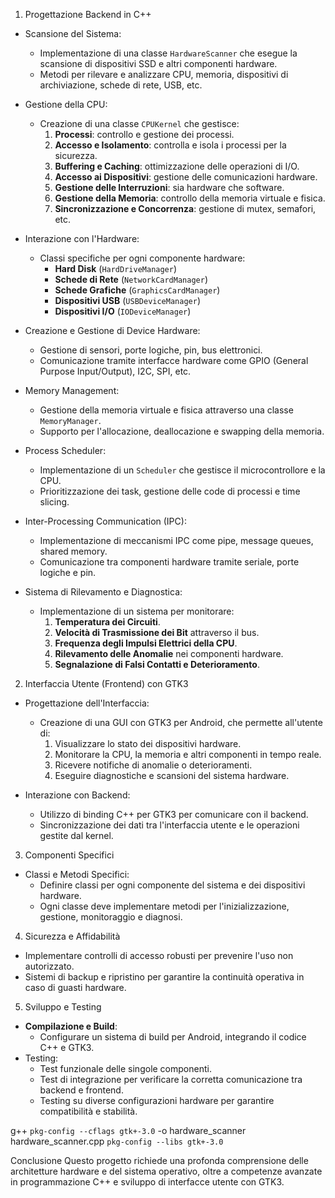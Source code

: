 
 1. Progettazione Backend in C++
   - Scansione del Sistema:
     - Implementazione di una classe `HardwareScanner` che esegue la scansione di dispositivi SSD e altri componenti hardware.
     - Metodi per rilevare e analizzare CPU, memoria, dispositivi di archiviazione, schede di rete, USB, etc.
   
   - Gestione della CPU:
     - Creazione di una classe `CPUKernel` che gestisce:
       1. **Processi**: controllo e gestione dei processi.
       2. **Accesso e Isolamento**: controlla e isola i processi per la sicurezza.
       3. **Buffering e Caching**: ottimizzazione delle operazioni di I/O.
       4. **Accesso ai Dispositivi**: gestione delle comunicazioni hardware.
       5. **Gestione delle Interruzioni**: sia hardware che software.
       6. **Gestione della Memoria**: controllo della memoria virtuale e fisica.
       7. **Sincronizzazione e Concorrenza**: gestione di mutex, semafori, etc.

   - Interazione con l'Hardware:
     - Classi specifiche per ogni componente hardware:
       - **Hard Disk** (`HardDriveManager`)
       - **Schede di Rete** (`NetworkCardManager`)
       - **Schede Grafiche** (`GraphicsCardManager`)
       - **Dispositivi USB** (`USBDeviceManager`)
       - **Dispositivi I/O** (`IODeviceManager`)

   - Creazione e Gestione di Device Hardware:
     - Gestione di sensori, porte logiche, pin, bus elettronici.
     - Comunicazione tramite interfacce hardware come GPIO (General Purpose Input/Output), I2C, SPI, etc.

   - Memory Management:
     - Gestione della memoria virtuale e fisica attraverso una classe `MemoryManager`.
     - Supporto per l'allocazione, deallocazione e swapping della memoria.

   - Process Scheduler:
     - Implementazione di un `Scheduler` che gestisce il microcontrollore e la CPU.
     - Prioritizzazione dei task, gestione delle code di processi e time slicing.

   - Inter-Processing Communication (IPC):
     - Implementazione di meccanismi IPC come pipe, message queues, shared memory.
     - Comunicazione tra componenti hardware tramite seriale, porte logiche e pin.

   - Sistema di Rilevamento e Diagnostica:
     - Implementazione di un sistema per monitorare:
       1. **Temperatura dei Circuiti**.
       2. **Velocità di Trasmissione dei Bit** attraverso il bus.
       3. **Frequenza degli Impulsi Elettrici della CPU**.
       4. **Rilevamento delle Anomalie** nei componenti hardware.
       5. **Segnalazione di Falsi Contatti e Deterioramento**.

 2. Interfaccia Utente (Frontend) con GTK3
   - Progettazione dell'Interfaccia:
     - Creazione di una GUI con GTK3 per Android, che permette all'utente di:
       1. Visualizzare lo stato dei dispositivi hardware.
       2. Monitorare la CPU, la memoria e altri componenti in tempo reale.
       3. Ricevere notifiche di anomalie o deterioramenti.
       4. Eseguire diagnostiche e scansioni del sistema hardware.

   - Interazione con Backend:
     - Utilizzo di binding C++ per GTK3 per comunicare con il backend.
     - Sincronizzazione dei dati tra l'interfaccia utente e le operazioni gestite dal kernel.

 3. Componenti Specifici
   - Classi e Metodi Specifici:
     - Definire classi per ogni componente del sistema e dei dispositivi hardware.
     - Ogni classe deve implementare metodi per l'inizializzazione, gestione, monitoraggio e diagnosi.

 4. Sicurezza e Affidabilità
   - Implementare controlli di accesso robusti per prevenire l'uso non autorizzato.
   - Sistemi di backup e ripristino per garantire la continuità operativa in caso di guasti hardware.

 5. Sviluppo e Testing
   - **Compilazione e Build**:
     - Configurare un sistema di build per Android, integrando il codice C++ e GTK3.
   - Testing:
     - Test funzionale delle singole componenti.
     - Test di integrazione per verificare la corretta comunicazione tra backend e frontend.
     - Testing su diverse configurazioni hardware per garantire compatibilità e stabilità.

g++ `pkg-config --cflags gtk+-3.0` -o hardware_scanner hardware_scanner.cpp `pkg-config --libs gtk+-3.0`


 Conclusione
Questo progetto richiede una profonda comprensione delle architetture hardware e del sistema operativo, oltre a competenze avanzate in programmazione C++ e sviluppo di interfacce utente con GTK3. 
